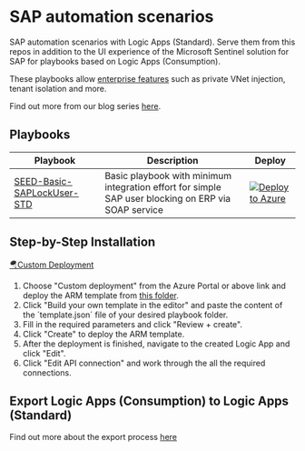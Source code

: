# SAP automation scenarios

SAP automation scenarios with Logic Apps (Standard). Serve them from this repos in addition to the UI experience of the Microsoft Sentinel solution for SAP for playbooks based on Logic Apps (Consumption).

These playbooks allow [enterprise features](https://learn.microsoft.com/azure/logic-apps/single-tenant-overview-compare#resource-types-and-environments) such as private VNet injection, tenant isolation and more.

Find out more from our blog series [here](https://blogs.sap.com/2023/05/22/from-zero-to-hero-security-coverage-with-microsoft-sentinel-for-your-critical-sap-security-signals-blog-series/).

## Playbooks

| Playbook | Description | Deploy |
| --- | --- | --- |
| [SEED-Basic-SAPLockUser-STD](./SEED-Basic-SAPLockUser-STD/) | Basic playbook with minimum integration effort for simple SAP user blocking on ERP via SOAP service | [![Deploy to Azure](https://aka.ms/deploytoazurebutton)](https://portal.azure.com/#create/Microsoft.Template/uri/https%3A%2F%2Fraw.githubusercontent.com%2FAzure-Samples%2Fapp-service-javascript-sap-cloud-sdk-quickstart%2Fmain%2Ftemplates%2Fazuredeploy.json) |

## Step-by-Step Installation

[🪂Custom Deployment](https://portal.azure.com/?feature.customportal=false#create/Microsoft.Template)

1. Choose "Custom deployment" from the Azure Portal or above link and deploy the ARM template from [this folder](/).
2. Click "Build your own template in the editor" and paste the content of the ´template.json´ file of your desired playbook folder.
3. Fill in the required parameters and click "Review + create".
4. Click "Create" to deploy the ARM template.
5. After the deployment is finished, navigate to the created Logic App and click "Edit".
6. Click "Edit API connection" and work through the all the required connections.

## Export Logic Apps (Consumption) to Logic Apps (Standard)

Find out more about the export process [here](https://learn.microsoft.com/azure/logic-apps/export-from-consumption-to-standard-logic-app)
